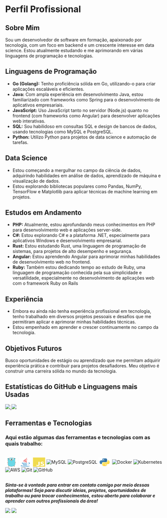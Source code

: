 # Perfil Profissional

## Sobre Mim
Sou um desenvolvedor de software em formação, apaixonado por tecnologia, com um foco em backend e um crescente interesse em data science. Estou atualmente estudando e me aprimorando em várias linguagens de programação e tecnologias.

## Linguagens de Programação
- **Go (Golang):** Tenho proficiência sólida em Go, utilizando-o para criar aplicações escaláveis e eficientes.
- **Java:** Com ampla experiência em desenvolvimento Java, estou familiarizado com frameworks como Spring para o desenvolvimento de aplicativos empresariais.
- **JavaScript:** Uso JavaScript tanto no servidor (Node.js) quanto no frontend (com frameworks como Angular) para desenvolver aplicações web interativas.
- **SQL:** Sou habilidoso em consultas SQL e design de bancos de dados, usando tecnologias como MySQL e PostgreSQL.
- **Python:** Utilizo Python para projetos de data science e automação de tarefas.

## Data Science
- Estou começando a mergulhar no campo da ciência de dados, adquirindo habilidades em análise de dados, aprendizado de máquina e visualização de dados.
- Estou explorando bibliotecas populares como Pandas, NumPy, TensorFlow e Matplotlib para aplicar técnicas de machine learning em projetos.

## Estudos em Andamento
- **PHP:** Atualmente, estou aprofundando meus conhecimentos em PHP para desenvolvimento web e aplicações server-side.
- **C#:** Estou explorando C# e a plataforma .NET, especialmente para aplicativos Windows e desenvolvimento empresarial.
- **Rust:** Estou estudando Rust, uma linguagem de programação de sistemas, para projetos de alto desempenho e segurança.
- **Angular:** Estou aprendendo Angular para aprimorar minhas habilidades de desenvolvimento web no frontend.
- **Ruby:** Também estou dedicando tempo ao estudo de Ruby, uma linguagem de programação conhecida pela sua simplicidade e versatilidade, especialmente no desenvolvimento de aplicações web com o framework Ruby on Rails

## Experiência
- Embora eu ainda não tenha experiência profissional em tecnologia, tenho trabalhado em diversos projetos pessoais e desafios que me permitiram aplicar e aprimorar minhas habilidades técnicas.
- Estou empenhado em aprender e crescer continuamente no campo da tecnologia.

## Objetivos Futuros
Busco oportunidades de estágio ou aprendizado que me permitam adquirir experiência prática e contribuir para projetos desafiadores. Meu objetivo é construir uma carreira sólida no mundo da tecnologia.

## Estatísticas do GitHub e Linguagens mais Usadas
<div>
  <a href="https://github.com/andredimitrin">
    <img height="180em" src="https://github-readme-stats.vercel.app/api?username=andredimitrin&show_icons=true&theme=onedark&include_all_commits=true&count_private=true"/>
    <img height="180em" src="https://github-readme-stats.vercel.app/api/top-langs/?username=andredimitrin&layout=compact&langs_count=7&theme=onedark"/>
  </a>
</div>

## Ferramentas e Tecnologias
### Aqui estão algumas das ferramentas e tecnologias com as quais trabalho:

<div style="display: inline_block"><br>
  <img align="center" alt="Go" height="30" width="40" src="https://raw.githubusercontent.com/devicons/devicon/master/icons/go/go-original.svg">
  <img align="center" alt="Java" height="30" width="40" src="https://raw.githubusercontent.com/devicons/devicon/master/icons/java/java-original.svg">
  <img align="center" alt="JavaScript" height="30" width="40" src="https://raw.githubusercontent.com/devicons/devicon/master/icons/javascript/javascript-plain.svg">
  <img align="center" alt="MySQL" height="30" width="40" src="https://cdn.jsdelivr.net/gh/devicons/devicon/icons/mysql/mysql-original-wordmark.svg">
  <img align="center" alt="PostgreSQL" height="30" width="40" src="https://cdn.jsdelivr.net/gh/devicons/devicon/icons/postgresql/postgresql-original-wordmark.svg">
  <img align="center" alt="Python" height="30" width="40" src="https://raw.githubusercontent.com/devicons/devicon/master/icons/python/python-original.svg">
  <img align="center" alt="Docker" height="30" width="40" src="https://cdn.jsdelivr.net/gh/devicons/devicon/icons/docker/docker-original.svg" />
  <img align="center" alt="Kubernetes" height="30" width="40" src="https://cdn.jsdelivr.net/gh/devicons/devicon/icons/kubernetes/kubernetes-plain.svg" />
  <img align="center" alt="AWS" height="30" width="40" src="https://cdn.jsdelivr.net/gh/devicons/devicon/icons/amazonwebservices/amazonwebservices-original.svg" />
  <img align="center" alt="Git" height="30" width="40" src="https://cdn.jsdelivr.net/gh/devicons/devicon/icons/git/git-original.svg" />
  <img align="center" alt="GitHub" height="30" width="40" src="https://cdn.jsdelivr.net/gh/devicons/devicon/icons/github/github-original.svg" />
</div>
   
<br>
   
<p><strong><em>Sinta-se à vontade para entrar em contato comigo por meio dessas plataformas! Seja para discutir ideias, projetos, oportunidades de trabalho ou para trocar conhecimentos, estou aberto para colaborar e aprender com outros profissionais da área!</em></strong></p>

<div>
  <a href="https://www.linkedin.com/in/andr%C3%A9-eduardo-dimitrin-andrade-8401a51a6/" target="_blank"><img src="https://img.shields.io/badge/LinkedIn-0077B5?style=for-the-badge&logo=linkedin&logoColor=white" target="_blank"></a>
  <a href="mailto:andre.ed.dimitrin@gmail.com"><img src="https://img.shields.io/badge/Gmail-D14836?style=for-the-badge&logo=gmail&logoColor=white" target="_blank"></a>
</div>
